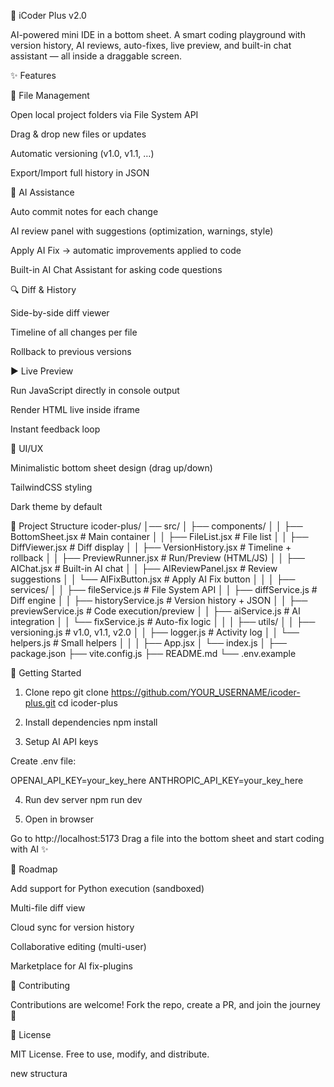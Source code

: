 🌌 iCoder Plus v2.0

AI-powered mini IDE in a bottom sheet.
A smart coding playground with version history, AI reviews, auto-fixes, live preview, and built-in chat assistant — all inside a draggable screen.

✨ Features

📂 File Management

Open local project folders via File System API

Drag & drop new files or updates

Automatic versioning (v1.0, v1.1, …)

Export/Import full history in JSON

🧠 AI Assistance

Auto commit notes for each change

AI review panel with suggestions (optimization, warnings, style)

Apply AI Fix → automatic improvements applied to code

Built-in AI Chat Assistant for asking code questions

🔍 Diff & History

Side-by-side diff viewer

Timeline of all changes per file

Rollback to previous versions

▶ Live Preview

Run JavaScript directly in console output

Render HTML live inside iframe

Instant feedback loop

🎨 UI/UX

Minimalistic bottom sheet design (drag up/down)

TailwindCSS styling

Dark theme by default

📂 Project Structure
icoder-plus/
│── src/
│   ├── components/
│   │   ├── BottomSheet.jsx        # Main container
│   │   ├── FileList.jsx           # File list
│   │   ├── DiffViewer.jsx         # Diff display
│   │   ├── VersionHistory.jsx     # Timeline + rollback
│   │   ├── PreviewRunner.jsx      # Run/Preview (HTML/JS)
│   │   ├── AIChat.jsx             # Built-in AI chat
│   │   ├── AIReviewPanel.jsx      # Review suggestions
│   │   └── AIFixButton.jsx        # Apply AI Fix button
│   │
│   ├── services/
│   │   ├── fileService.js         # File System API
│   │   ├── diffService.js         # Diff engine
│   │   ├── historyService.js      # Version history + JSON
│   │   ├── previewService.js      # Code execution/preview
│   │   ├── aiService.js           # AI integration
│   │   └── fixService.js          # Auto-fix logic
│   │
│   ├── utils/
│   │   ├── versioning.js          # v1.0, v1.1, v2.0
│   │   ├── logger.js              # Activity log
│   │   └── helpers.js             # Small helpers
│   │
│   ├── App.jsx
│   └── index.js
│
├── package.json
├── vite.config.js
├── README.md
└── .env.example

🚀 Getting Started
1. Clone repo
git clone https://github.com/YOUR_USERNAME/icoder-plus.git
cd icoder-plus

2. Install dependencies
npm install

3. Setup AI API keys

Create .env file:

OPENAI_API_KEY=your_key_here
ANTHROPIC_API_KEY=your_key_here

4. Run dev server
npm run dev

5. Open in browser

Go to http://localhost:5173
Drag a file into the bottom sheet and start coding with AI ✨

🧩 Roadmap

 Add support for Python execution (sandboxed)

 Multi-file diff view

 Cloud sync for version history

 Collaborative editing (multi-user)

 Marketplace for AI fix-plugins

🤝 Contributing

Contributions are welcome! Fork the repo, create a PR, and join the journey 🚀

📜 License

MIT License. Free to use, modify, and distribute.

new structura
